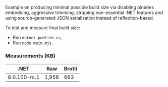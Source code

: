 Example on producing minimal possible build size via disabling binaries embedding, aggressive trimming, stripping non-essential .NET features and using source-generated JSON serialization instead of reflection-based.

To test and measure final build size:
- Run `dotnet publish cs`;
- Run `node main.mjs`.

### Measurements (KB)

| .NET         | Raw   | Brotli |
|--------------|-------|--------|
| 8.0.100-rc.1 | 1,956 | 663    |
